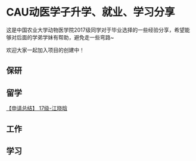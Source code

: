 # CAU动医学子升学、就业、学习分享
这是中国农业大学动物医学院2017级同学对于毕业选择的一些经验分享，希望能够对后面的学弟学妹有帮助，避免走一些弯路~  

欢迎大家一起加入项目的创建中！
## 保研


## 留学
[【申请总结】 17级-江晓晗](https://github.com/Jeanette-Jiang/VetmedStudentShare/blob/main/%E7%95%99%E5%AD%A6/Jiang.md) 

## 工作

## 学习



